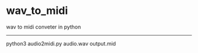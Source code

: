 # wav_to_midi
wav to midi conveter in python

---------------------------------

python3 audio2midi.py audio.wav output.mid
